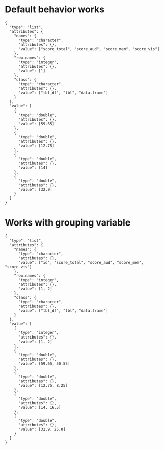# Default behavior works

    {
      "type": "list",
      "attributes": {
        "names": {
          "type": "character",
          "attributes": {},
          "value": ["score_total", "score_aud", "score_mem", "score_vis"]
        },
        "row.names": {
          "type": "integer",
          "attributes": {},
          "value": [1]
        },
        "class": {
          "type": "character",
          "attributes": {},
          "value": ["tbl_df", "tbl", "data.frame"]
        }
      },
      "value": [
        {
          "type": "double",
          "attributes": {},
          "value": [59.65]
        },
        {
          "type": "double",
          "attributes": {},
          "value": [12.75]
        },
        {
          "type": "double",
          "attributes": {},
          "value": [14]
        },
        {
          "type": "double",
          "attributes": {},
          "value": [32.9]
        }
      ]
    }

# Works with grouping variable

    {
      "type": "list",
      "attributes": {
        "names": {
          "type": "character",
          "attributes": {},
          "value": ["id", "score_total", "score_aud", "score_mem", "score_vis"]
        },
        "row.names": {
          "type": "integer",
          "attributes": {},
          "value": [1, 2]
        },
        "class": {
          "type": "character",
          "attributes": {},
          "value": ["tbl_df", "tbl", "data.frame"]
        }
      },
      "value": [
        {
          "type": "integer",
          "attributes": {},
          "value": [1, 2]
        },
        {
          "type": "double",
          "attributes": {},
          "value": [59.65, 50.55]
        },
        {
          "type": "double",
          "attributes": {},
          "value": [12.75, 8.25]
        },
        {
          "type": "double",
          "attributes": {},
          "value": [14, 16.5]
        },
        {
          "type": "double",
          "attributes": {},
          "value": [32.9, 25.8]
        }
      ]
    }

